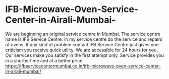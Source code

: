 # IFB-Microwave-Oven-Service-Center-in-Airali-Mumbai-
 We are beginning an original service centre in Mumbai. The service centre name is IFB Service Centre. In my service centre do the service and repairs of ovens. If any kind of problem contact IFB Service Centre just gives one criticism you receive quick utility. We are accessible for 24 hours for you. Our services make you satisfy in the first attempt only. Service provides you in a shorter time and at a better price.  https://ifbservicecentermumbai.co.in/ifb-microwave-oven-service-center-in-airali-mumbai/
